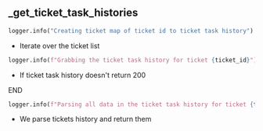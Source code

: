 ## _get_ticket_task_histories

```python
logger.info("Creating ticket map of ticket id to ticket task history")
```

* Iterate over the ticket list

```python
logger.info(f"Grabbing the ticket task history for ticket {ticket_id}")
```

* If ticket task history doesn't return 200

 END

```python
logger.info(f"Parsing all data in the ticket task history for ticket {ticket_id}")
```

* We parse tickets history and return them
